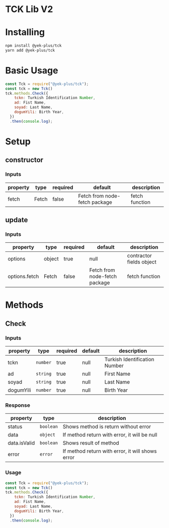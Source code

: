 
# TCK Lib V2

# Installing

```bash
npm install @yek-plus/tck
yarn add @yek-plus/tck
```

# Basic Usage

```js
const Tck = require("@yek-plus/tck");
const tck = new Tck()
tck.methods.Check({
    tckn: Turkish Identification Number,
    ad: Fist Name,
    soyad: Last Name,
    dogumYili: Birth Year,
  })
  .then(console.log);
```

# Setup

## constructor

### Inputs

| property | type  | required | default                       | description    |
| -------- | ----- | -------- | ----------------------------- | -------------- |
| fetch    | Fetch | false    | Fetch from node-fetch package | fetch function |

## update

### Inputs

| property      | type   | required | default                       | description              |
| ------------- | ------ | -------- | ----------------------------- | ------------------------ |
| options       | object | true     | null                          | contractor fields object |
| options.fetch | Fetch  | false    | Fetch from node-fetch package | fetch function           |

# Methods

## Check

### Inputs

| property  | type     | required | default | description                   |
| --------- | -------- | -------- | ------- | ----------------------------- |
| tckn      | `number` | true     | null    | Turkish Identification Number |
| ad        | `string` | true     | null    | First Name                    |
| soyad     | `string` | true     | null    | Last Name                     |
| dogumYili | `number` | true     | null    | Birth Year                    |

### Response

| property     | type      | description                                      |
| ------------ | --------- | ------------------------------------------------ |
| status       | `boolean` | Shows method is return without error             |
| data         | `object`  | If method return with error, it will be null     |
| data.isValid | `boolean` | Shows result of method                           |
| error        | `error`   | If method return with error, it will shows error |

### Usage

```js
const Tck = require("@yek-plus/tck");
const tck = new Tck()
tck.methods.Check({
    tckn: Turkish Identification Number,
    ad: Fist Name,
    soyad: Last Name,
    dogumYili: Birth Year,
  })
  .then(console.log);
```
